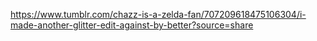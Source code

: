 https://www.tumblr.com/chazz-is-a-zelda-fan/707209618475106304/i-made-another-glitter-edit-against-by-better?source=share
